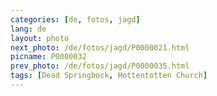 ```yaml
---
categories: [de, fotos, jagd]
lang: de
layout: photo
next_photo: /de/fotos/jagd/P0000021.html
picname: P0000032
prev_photo: /de/fotos/jagd/P0000035.html
tags: [Dead Springbock, Hottentotten Church]
---
```

